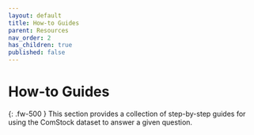```yaml
---
layout: default
title: How-to Guides
parent: Resources
nav_order: 2
has_children: true
published: false
---
```


# How-to Guides
{: .fw-500 }
This section provides a collection of step-by-step guides for using the ComStock dataset to answer a given question. 